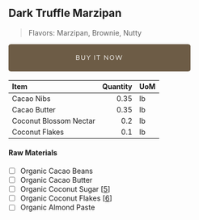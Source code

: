 ## Dark Truffle Marzipan 
> Flavors: Marzipan, Brownie, Nutty

[![Buy Now](/assets/images/buy-now.png "Buy Now")](https://shop.osocra.com/products/21112911)

| Item | Quantity | UoM  |
| :---     | ---:    | :--- |
| Cacao Nibs  | 0.35   | lb    |
| Cacao Butter   | 0.35   | lb    |
| Coconut Blossom Nectar     | 0.2      | lb      |
| Coconut Flakes     | 0.1      | lb      |


#### Raw Materials
- [ ] Organic Cacao Beans
- [ ] Organic Cacao Butter
- [ ] Organic Coconut Sugar [[5](/vendors)]
- [ ] Organic Coconut Flakes [[6](/vendors)]
- [ ] Organic Almond Paste

